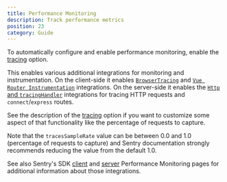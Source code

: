 ```yaml
---
title: Performance Monitoring
description: Track performance metrics
position: 23
category: Guide
---
```


To automatically configure and enable performance monitoring, enable the [tracing](/getting-started/options#tracing) option.

This enables various additional integrations for monitoring and instrumentation. On the client-side it enables [`BrowserTracing`](https://docs.sentry.io/platforms/javascript/guides/vue/performance/instrumentation/automatic-instrumentation/) and [`Vue Router Instrumentation`](https://docs.sentry.io/platforms/javascript/guides/vue/configuration/integrations/vue-router/) integrations. On the server-side it enables the [`Http` and `tracingHandler`](https://docs.sentry.io/platforms/node/guides/express/performance/instrumentation/automatic-instrumentation/) integrations for tracing HTTP requests and `connect`/`express` routes.

See the description of the [tracing](/getting-started/options#tracing) option if you want to customize some aspect of that functionality like the percentage of requests to capture.

<alert type="info">

  Note that the `tracesSampleRate` value can be between 0.0 and 1.0 (percentage of requests to capture) and Sentry documentation strongly recommends reducing the value from the default 1.0.

</alert>

See also Sentry's SDK [client](https://docs.sentry.io/platforms/javascript/guides/vue/performance/) and [server](https://docs.sentry.io/platforms/node/guides/express/performance/) Performance Monitoring pages for additional information about those integrations.
